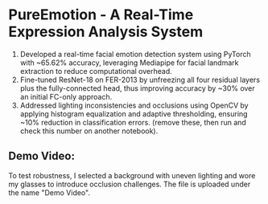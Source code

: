 # PureEmotion - A Real-Time Expression Analysis System

1. Developed a real-time facial emotion detection system using PyTorch with ~65.62% accuracy, leveraging Mediapipe for facial landmark extraction to reduce computational overhead.
2. Fine-tuned ResNet-18 on FER-2013 by unfreezing all four residual layers plus the fully-connected head, thus improving accuracy by ~30% over an initial FC-only approach.
3. Addressed lighting inconsistencies and occlusions using OpenCV by applying histogram equalization and adaptive thresholding, ensuring ~10% reduction in classification errors. (remove these, then run and check this number on another notebook).

## Demo Video:
To test robustness, I selected a background with uneven lighting and wore my glasses to introduce occlusion challenges. The file is uploaded under the name "Demo Video".



